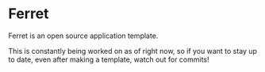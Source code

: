 # Ferret

Ferret is an open source application template.

This is constantly being worked on as of right now, so if you want to stay up to date, even after making a template, watch out for commits!
